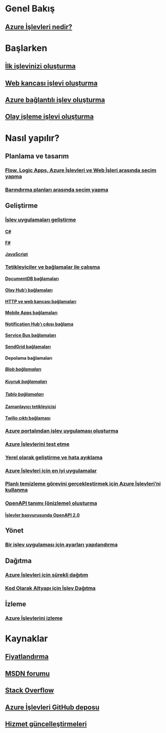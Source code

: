 # Genel Bakış
## [Azure İşlevleri nedir?](functions-overview.md)
# Başlarken
## [İlk işlevinizi oluşturma](functions-create-first-azure-function.md)
## [Web kancası işlevi oluşturma](functions-create-a-web-hook-or-api-function.md)
## [Azure bağlantılı işlev oluşturma](functions-create-an-azure-connected-function.md)
## [Olay işleme işlevi oluşturma](functions-create-an-event-processing-function.md)
# Nasıl yapılır?
## Planlama ve tasarım
### [Flow, Logic Apps, Azure İşlevleri ve Web İşleri arasında seçim yapma](functions-compare-logic-apps-ms-flow-webjobs.md)
### [Barındırma planları arasında seçim yapma](functions-scale.md)

## Geliştirme
### [İşlev uygulamaları geliştirme](functions-reference.md)
#### [C#](functions-reference-csharp.md)
#### [F#](functions-reference-fsharp.md)
#### [JavaScript](functions-reference-node.md)
### [Tetikleyiciler ve bağlamalar ile çalışma](functions-triggers-bindings.md)
#### [DocumentDB bağlamaları](functions-bindings-documentdb.md)
#### [Olay Hub’ı bağlamaları](functions-bindings-event-hubs.md)
#### [HTTP ve web kancası bağlamaları](functions-bindings-http-webhook.md)
#### [Mobile Apps bağlamaları](functions-bindings-mobile-apps.md)
#### [Notification Hub’ı çıkışı bağlama](functions-bindings-notification-hubs.md)
#### [Service Bus bağlamaları](functions-bindings-service-bus.md)
#### [SendGrid bağlamaları](functions-bindings-sendgrid.md)
#### Depolama bağlamaları
##### [Blob bağlamaları](functions-bindings-storage-blob.md)
##### [Kuyruk bağlamaları](functions-bindings-storage-queue.md)
##### [Tablo bağlamaları](functions-bindings-storage-table.md)
#### [Zamanlayıcı tetikleyicisi](functions-bindings-timer.md)
#### [Twilio çıktı bağlaması](functions-bindings-twilio.md)
### [Azure portalından işlev uygulaması oluşturma](functions-create-function-app-portal.md) 
### [Azure İşlevlerini test etme](functions-test-a-function.md)
### [Yerel olarak geliştirme ve hata ayıklama](functions-run-local.md)
### [Azure İşlevleri için en iyi uygulamalar](functions-best-practices.md)
### [Planlı temizleme görevini gerçekleştirmek için Azure İşlevleri’ni kullanma](functions-scenario-database-table-cleanup.md)
### [OpenAPI tanımı (önizleme) oluşturma](functions-api-definition-getting-started.md)
#### [İşlevler başvurusunda OpenAPI 2.0](functions-api-definition.md)

## Yönet
### [Bir işlev uygulaması için ayarları yapılandırma](functions-how-to-use-azure-function-app-settings.md)

## Dağıtma
### [Azure İşlevleri için sürekli dağıtım](functions-continuous-deployment.md)
### [Kod Olarak Altyapı için İşlev Dağıtma](functions-infrastructure-as-code.md)

## İzleme
### [Azure İşlevlerini izleme](functions-monitoring.md)

# Kaynaklar
## [Fiyatlandırma](https://azure.microsoft.com/pricing/details/functions/)  
## [MSDN forumu](https://social.msdn.microsoft.com/Forums/en-US/home?forum=AzureFunctions)
## [Stack Overflow](http://stackoverflow.com/questions/tagged/azure-functions)
## [Azure İşlevleri GitHub deposu](https://github.com/Azure/Azure-Functions/) 
## [Hizmet güncelleştirmeleri](https://azure.microsoft.com/en-us/updates/?product=functions&updatetype=&platform=)
